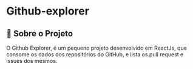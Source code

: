 # Github-explorer

## :rocket: Sobre o Projeto

O Github Explorer, é um pequeno projeto desenvolvido em ReactJs, que consome os dados dos repositórios do GitHub, e lista os pull request e issues dos mesmos.
